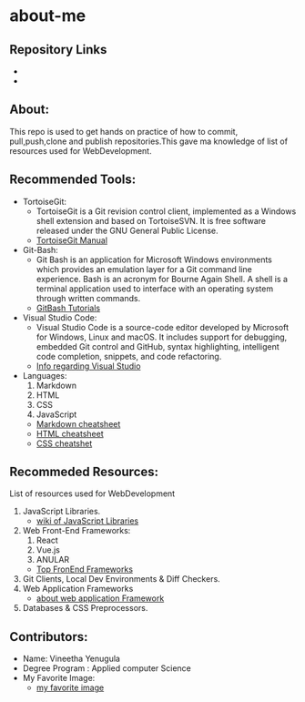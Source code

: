 #  about-me
## Repository Links
   * 
   * 
## About:
   This repo is used to get hands on practice of how to commit, pull,push,clone and publish repositories.This gave ma knowledge of list of resources used for WebDevelopment.
## Recommended Tools:
   * TortoiseGit:
     * TortoiseGit is a Git revision control client, implemented as a Windows shell extension and based on TortoiseSVN. It is free software released under the GNU General Public License.
     * [TortoiseGit Manual](https://tortoisegit.org/docs/tortoisegit/)
   * Git-Bash:
     * Git Bash is an application for Microsoft Windows environments which provides an emulation layer for a Git command line experience. Bash is an acronym for Bourne Again Shell. A shell is a terminal application used to interface with an operating system through written commands.
     * [GitBash Tutorials](https://www.atlassian.com/git/tutorials/git-bash)
   * Visual Studio Code:
     * Visual Studio Code is a source-code editor developed by Microsoft for Windows, Linux and macOS. It includes support for debugging, embedded Git control and GitHub, syntax highlighting, intelligent code completion, snippets, and code refactoring.
     * [Info regarding Visual Studio](https://en.wikipedia.org/wiki/Visual_Studio_Code)
   * Languages:
     1. Markdown
     2. HTML
     3. CSS
     4. JavaScript
       * [Markdown cheatsheet](http://nestacms.com/docs/creating-content/markdown-cheat-sheet)
       * [HTML cheatsheet](http://www.simplehtmlguide.com/cheatsheet.php)
       * [CSS cheatshet](https://www.w3schools.com/cssref/)

## Recommeded Resources:   
   List of resources used for WebDevelopment
   1. JavaScript Libraries.
       * [wiki of JavaScript Libraries](https://en.wikipedia.org/wiki/List_of_JavaScript_libraries)
   2. Web Front-End Frameworks:
       1. React
       2. Vue.js 
       3. ANULAR
       * [Top FronEnd Frameworks](https://existek.com/blog/top-front-end-frameworks-2020/) 
   3. Git Clients, Local Dev Environments & Diff Checkers.
   4. Web Application Frameworks
       * [about web application Framework](https://www.scnsoft.com/blog/web-application-framework) 
   5. Databases & CSS Preprocessors.
## Contributors:
   * Name: Vineetha Yenugula
   * Degree Program : Applied computer Science
   * My Favorite Image:
       * [my favorite image](https://github.com/vineetha1996/about-me/blob/master/IMG_1232.JPG)




